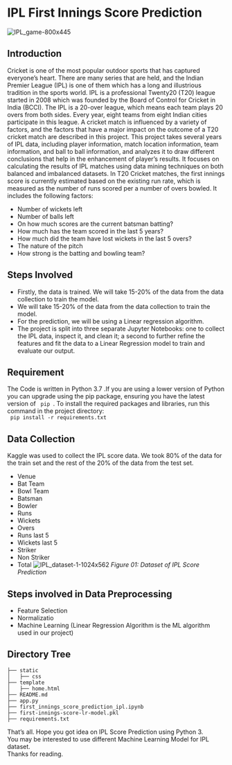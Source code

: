 # IPL First Innings Score Prediction
![IPL_game-800x445](https://user-images.githubusercontent.com/40186859/119768170-ea1dce00-bed7-11eb-942f-1c15aa4c2421.png)
## Introduction 
Cricket is one of the most popular outdoor sports that has captured everyone’s heart. There are many series that are held, and the Indian Premier League (IPL) is one of them which has a long and illustrious tradition in the sports world. IPL is a professional Twenty20 (T20) league started in 2008 which was founded by the Board of Control for Cricket in India (BCCI). The IPL is a 20-over league, which means each team plays 20 overs from both sides. Every year, eight teams from eight Indian cities participate in this league. A cricket match is influenced by a variety of factors, and the factors that have a major impact on the outcome of a T20 cricket match are described in this project. This project takes several years of IPL data, including player information, match location information, team information, and ball to ball information, and analyzes it to draw different conclusions that help in the enhancement of player’s results. It focuses on calculating the results of IPL matches using data mining techniques on both balanced and imbalanced datasets. In T20 Cricket matches, the first innings score is currently estimated based on the existing run rate, which is measured as the number of runs scored per a number of overs bowled. It includes the following factors:
<br> 
* Number of wickets left
* Number of balls left
* On how much scores are the current batsman batting?
* How much has the team scored in the last 5 years?
* How much did the team have lost wickets in the last 5 overs?
* The nature of the pitch
* How strong is the batting and bowling team?

## Steps Involved
* Firstly, the data is trained. We will take 15-20% of the data from the data collection to train the model.
* We will take 15-20% of the data from the data collection to train the model.
* For the prediction, we will be using a Linear regression algorithm. 
* The project is split into three separate Jupyter Notebooks: one to collect the IPL data, inspect it, and clean it; a second to further refine the features and fit the data to a Linear Regression model to train and evaluate our output.

<h2> Requirement </h2>
The Code is written in Python 3.7 .If you are using a lower version of Python you can upgrade using the pip package, ensuring you have the latest version of <code> pip </code>. To install the required packages and libraries, run this command in the project directory:
<br>
<Code> pip install -r requirements.txt</Code>

## Data Collection 

Kaggle was used to collect the IPL score data. We took 80% of the data for the train set and the rest of the 20% of the data from the test set. 

* Venue 
* Bat Team 
* Bowl Team 
* Batsman
* Bowler
* Runs 
* Wickets 
* Overs
* Runs last 5
* Wickets last 5
* Striker
* Non Striker
* Total
![IPL_dataset-1-1024x562](https://user-images.githubusercontent.com/40186859/119768199-f86bea00-bed7-11eb-90e5-232b9ace3ad9.png)
*Figure  01: Dataset of IPL Score Prediction*
## Steps involved in Data Preprocessing

* Feature Selection
* Normalizatio
* Machine Learning (Linear Regression Algorithm is the ML algorithm used in our project)


## Directory Tree

```
├── static 
│   ├── css
├── template
│   ├── home.html
├── README.md
├── app.py
├── first_innings_score_prediction_ipl.ipynb 
├── first-innings-score-lr-model.pkl
├── requirements.txt
```
That’s all. Hope you got idea on IPL Score Prediction using Python 3.<br>
You may be interested to use different Machine Learning Model for IPL dataset. <br>
Thanks for reading. <br>
